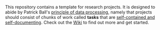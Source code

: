 This repository contains a template for research projects.
It is designed to abide by Patrick Ball's [principle of data processing](https://youtu.be/ZSunU9GQdcI),
namely that projects should consist of chunks of work called **tasks** that are [self-contained and self-documenting](https://hrdag.org/2016/06/14/the-task-is-a-quantum-of-workflow/).
Check out the [Wiki](https://github.com/levicrews/p-template/wiki) to find out more and get started.
